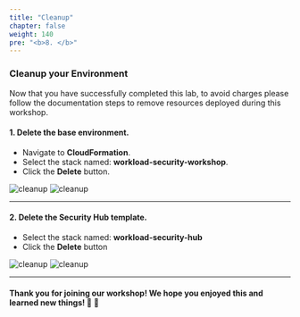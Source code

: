 ```yaml
---
title: "Cleanup"
chapter: false
weight: 140
pre: "<b>8. </b>"
---
```


### Cleanup your Environment

Now that you have successfully completed this lab, to avoid charges please follow the documentation steps to remove resources deployed during this workshop.

#### 1. Delete the base environment.
- Navigate to **CloudFormation**.
- Select the stack named: **workload-security-workshop**.
- Click the **Delete** button.

![cleanup](/images/base_cleanup.PNG)
![cleanup](/images/base_cleanup2.PNG)

---

#### 2. Delete the Security Hub template.
- Select the stack named: **workload-security-hub**
- Click the **Delete** button

![cleanup](/images/sechub_stack_delete.PNG)
![cleanup](/images/sechub_stack_delete2.PNG)



------

#### Thank you for joining our workshop! We hope you enjoyed this and learned new things! :clap: :clap:
